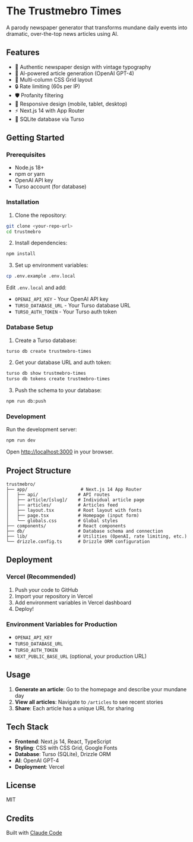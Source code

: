 # The Trustmebro Times

A parody newspaper generator that transforms mundane daily events into dramatic, over-the-top news articles using AI.

## Features

- 🎨 Authentic newspaper design with vintage typography
- 🤖 AI-powered article generation (OpenAI GPT-4)
- 📰 Multi-column CSS Grid layout
- 🔒 Rate limiting (60s per IP)
- 🛡️ Profanity filtering
- 📱 Responsive design (mobile, tablet, desktop)
- ⚡ Next.js 14 with App Router
- 💾 SQLite database via Turso

## Getting Started

### Prerequisites

- Node.js 18+
- npm or yarn
- OpenAI API key
- Turso account (for database)

### Installation

1. Clone the repository:
```bash
git clone <your-repo-url>
cd trustmebro
```

2. Install dependencies:
```bash
npm install
```

3. Set up environment variables:
```bash
cp .env.example .env.local
```

Edit `.env.local` and add:
- `OPENAI_API_KEY` - Your OpenAI API key
- `TURSO_DATABASE_URL` - Your Turso database URL
- `TURSO_AUTH_TOKEN` - Your Turso auth token

### Database Setup

1. Create a Turso database:
```bash
turso db create trustmebro-times
```

2. Get your database URL and auth token:
```bash
turso db show trustmebro-times
turso db tokens create trustmebro-times
```

3. Push the schema to your database:
```bash
npm run db:push
```

### Development

Run the development server:
```bash
npm run dev
```

Open [http://localhost:3000](http://localhost:3000) in your browser.

## Project Structure

```
trustmebro/
├── app/                    # Next.js 14 App Router
│   ├── api/               # API routes
│   ├── article/[slug]/    # Individual article page
│   ├── articles/          # Articles feed
│   ├── layout.tsx         # Root layout with fonts
│   ├── page.tsx           # Homepage (input form)
│   └── globals.css        # Global styles
├── components/            # React components
├── db/                    # Database schema and connection
├── lib/                   # Utilities (OpenAI, rate limiting, etc.)
└── drizzle.config.ts      # Drizzle ORM configuration
```

## Deployment

### Vercel (Recommended)

1. Push your code to GitHub
2. Import your repository in Vercel
3. Add environment variables in Vercel dashboard
4. Deploy!

### Environment Variables for Production

- `OPENAI_API_KEY`
- `TURSO_DATABASE_URL`
- `TURSO_AUTH_TOKEN`
- `NEXT_PUBLIC_BASE_URL` (optional, your production URL)

## Usage

1. **Generate an article**: Go to the homepage and describe your mundane day
2. **View all articles**: Navigate to `/articles` to see recent stories
3. **Share**: Each article has a unique URL for sharing

## Tech Stack

- **Frontend**: Next.js 14, React, TypeScript
- **Styling**: CSS with CSS Grid, Google Fonts
- **Database**: Turso (SQLite), Drizzle ORM
- **AI**: OpenAI GPT-4
- **Deployment**: Vercel

## License

MIT

## Credits

Built with [Claude Code](https://claude.com/claude-code)
